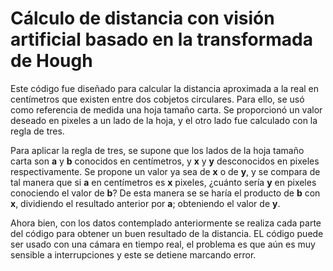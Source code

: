 # Cálculo de distancia con visión artificial basado en la transformada de Hough

Este código fue diseñado para calcular la distancia aproximada a la real en centímetros que existen entre dos cobjetos circulares. Para ello, se usó como referencia de medida una hoja tamaño carta. Se proporcionó un valor deseado en pixeles a un lado de la hoja, y el otro lado fue calculado con la regla de tres.

Para aplicar la regla de tres, se supone que los lados de la hoja tamaño carta son **a** y **b** conocidos en centímetros, y **x** y **y** desconocidos en pixeles respectivamente. Se propone un valor ya sea de **x** o de **y**, y se compara de tal manera que si **a** en centímetros es **x** pixeles, ¿cuánto sería **y** en pixeles conociendo el valor de **b**? De esta manera se se haría el producto de **b** con **x**, dividiendo el resultado anterior por **a**; obteniendo el valor de **y**.

Ahora bien, con los datos contemplado anteriormente se realiza cada parte del código para obtener un buen resultado de la distancia. EL código puede ser usado con una cámara en tiempo real, el problema es que aún es muy sensible a interrupciones y este se detiene marcando error.
